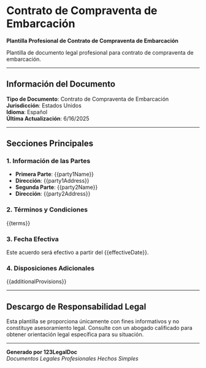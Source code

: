 # Contrato de Compraventa de Embarcación

**Plantilla Profesional de Contrato de Compraventa de Embarcación**

Plantilla de documento legal profesional para contrato de compraventa de embarcación.

---

## Información del Documento

**Tipo de Documento**: Contrato de Compraventa de Embarcación  
**Jurisdicción**: Estados Unidos  
**Idioma**: Español  
**Última Actualización**: 6/16/2025

---

## Secciones Principales

### 1. Información de las Partes
- **Primera Parte**: {{party1Name}}
- **Dirección**: {{party1Address}}
- **Segunda Parte**: {{party2Name}}  
- **Dirección**: {{party2Address}}

### 2. Términos y Condiciones
{{terms}}

### 3. Fecha Efectiva
Este acuerdo será efectivo a partir del {{effectiveDate}}.

### 4. Disposiciones Adicionales
{{additionalProvisions}}

---

## Descargo de Responsabilidad Legal

Esta plantilla se proporciona únicamente con fines informativos y no constituye asesoramiento legal. Consulte con un abogado calificado para obtener orientación legal específica para su situación.

---

**Generado por 123LegalDoc**  
*Documentos Legales Profesionales Hechos Simples*
